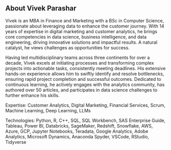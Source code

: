 ## About Vivek Parashar
Vivek is an MBA in Finance and Marketing with a BSc in Computer Science, passionate about leveraging data to enhance the customer journey. With 14 years of expertise in digital marketing and customer analytics, he brings core competencies in data science, business intelligence, and data engineering, driving innovative solutions and impactful results. A natural catalyst, he views challenges as opportunities for success.

Having led multidisciplinary teams across three continents for over a decade, Vivek excels at initiating processes and transforming complex projects into actionable tasks, consistently meeting deadlines. His extensive hands-on experience allows him to swiftly identify and resolve bottlenecks, ensuring rapid project completion and successful outcomes. Dedicated to continuous learning, he actively engages with the analytics community, has authored over 50 articles, and participates in data science challenges to further enhance his skills.

Expertise: Customer Analytics, Digital Marketing, Financial Services, Scrum, Machine Learning, Deep Learning, LLMs

Technologies: Python, R, C++, SQL, SQL Workbench, SAS Enterprise Guide, Tableau, Power BI, Databricks, SageMaker, Redshift, Snowflake, AWS, Azure, GCP, Jupyter Notebooks, Teradata, Google Analytics, Adobe Analytics, Microsoft Dynamics, Anaconda Spyder, VSCode, RStudio, Tidyverse